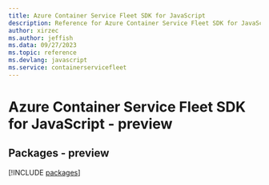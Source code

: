 ```yaml
---
title: Azure Container Service Fleet SDK for JavaScript
description: Reference for Azure Container Service Fleet SDK for JavaScript
author: xirzec
ms.author: jeffish
ms.data: 09/27/2023
ms.topic: reference
ms.devlang: javascript
ms.service: containerservicefleet
---
```

# Azure Container Service Fleet SDK for JavaScript - preview
## Packages - preview
[!INCLUDE [packages](container-service-fleet-index.md)]